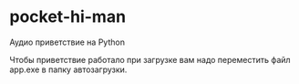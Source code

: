# pocket-hi-man
Аудио приветствие на Python

Чтобы приветствие работало при загрузке вам надо переместить файл app.exe в папку автозагрузки.
